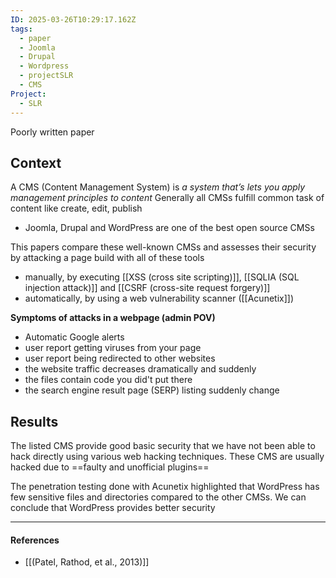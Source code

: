 ```yaml
---
ID: 2025-03-26T10:29:17.162Z
tags:
  - paper
  - Joomla
  - Drupal
  - Wordpress
  - projectSLR
  - CMS
Project:
  - SLR
---
```

Poorly written paper
## Context

A CMS (Content Management System) is *a system that’s lets you apply management principles to content*
Generally all CMSs fulfill common task of content like create, edit, publish
- Joomla, Drupal and WordPress are one of the best open source CMSs

This papers compare these well-known CMSs and assesses their security by attacking a page build with all of these tools
- manually, by executing [[XSS (cross site scripting)]], [[SQLIA (SQL injection attack)]] and [[CSRF (cross-site request forgery)]]
- automatically, by using a web vulnerability scanner ([[Acunetix]])

**Symptoms of attacks in a webpage (admin POV)**
- Automatic Google alerts
- user report getting viruses from your page
- user report being redirected to other websites
- the website traffic decreases dramatically and suddenly
- the files contain code you did't put there
- the search engine result page (SERP) listing suddenly change

## Results

The listed CMS provide good basic security that we have not been able to hack directly using various web hacking techniques. These CMS are usually hacked due to ==faulty and unofficial plugins==

The penetration testing done with Acunetix highlighted that WordPress has few sensitive files and directories compared to the other CMSs. We can conclude that WordPress provides better security

---
#### References
- [[(Patel, Rathod, et al., 2013)]]
